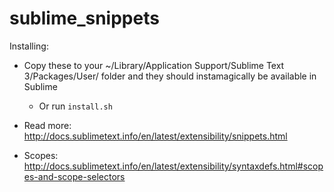 # sublime_snippets
Installing: 
* Copy these to your ~/Library/Application Support/Sublime Text 3/Packages/User/ folder and they should instamagically be available in Sublime
  * Or run `install.sh` 

* Read more: http://docs.sublimetext.info/en/latest/extensibility/snippets.html
* Scopes: http://docs.sublimetext.info/en/latest/extensibility/syntaxdefs.html#scopes-and-scope-selectors
 
